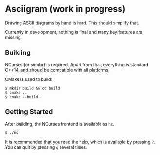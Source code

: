 # Asciigram (work in progress)

Drawing ASCII diagrams by hand is hard. This should simplify that.

Currently in development, nothing is final and many key features are missing.

## Building

NCurses (or similar) is required. Apart from that, everything is standard C++14,
and should be compatible with all platforms.

CMake is used to build:

	$ mkdir build && cd build
	$ cmake ..
	$ cmake --build .

## Getting Started

After building, the NCurses frontend is available as `nc`.

	$ ./nc

It is recommended that you read the help, which is available by pressing `?`.
You can quit by pressing `q` several times.
